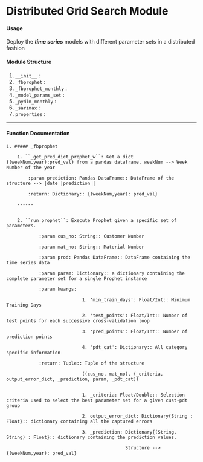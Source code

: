 # Distributed Grid Search Module

#### Usage
Deploy the __*time series*__ models with different parameter sets in a distributed fashion

#### Module Structure
1. ``__init__`` : 
2. ``_fbprophet`` : 
3. ``_fbprophet_monthly`` : 
4. ``_model_params_set`` : 
5. ``_pydlm_monthly`` : 
6. ``_sarimax`` : 
7. ``properties`` : 

------
#### Function Documentation
    
    1. ##### _fbprophet
    
        1. ``_get_pred_dict_prophet_w``: Get a dict {(weekNum,year):pred_val} from a pandas dataframe. weekNum --> Week Number of the year
        
            :param prediction: Pandas DataFrame:: DataFrame of the structure --> |date |prediction |
            
            :return: Dictionary:: {(weekNum,year): pred_val}
            
        ------
            
        
        2. ``run_prophet``: Execute Prophet given a specific set of parameters.
        
                :param cus_no: String:: Customer Number
                
                :param mat_no: String:: Material Number
                
                :param prod: Pandas DataFrame:: DataFrame containing the time series data
                
                :param param: Dictionary:: a dictionary containing the complete parameter set for a single Prophet instance
                
                :param kwargs:
                
                                1. 'min_train_days': Float/Int:: Minimum Training Days
                                
                                2. 'test_points': Float/Int:: Number of test points for each successive cross-validation loop
                                
                                3. 'pred_points': Float/Int:: Number of prediction points
                                
                                4. 'pdt_cat': Dictionary:: All category specific information
                                
                :return: Tuple:: Tuple of the structure
                
                                ((cus_no, mat_no), (_criteria, output_error_dict, _prediction, param, _pdt_cat))
                                
            
                                1. _criteria: Float/Double:: Selection criteria used to select the best parameter set for a given cust-pdt group
                                
                                2. output_error_dict: Dictionary{String : Float}:: dictionary containing all the captured errors
                                
                                3. _prediction: Dictionary{(String, String) : Float}:: dictionary containing the prediction values.
                                
                                                Structure -->  {(weekNum,year): pred_val}
                                                